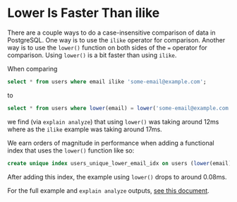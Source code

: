 # Lower Is Faster Than ilike

There are a couple ways to do a case-insensitive comparison of data in
PostgreSQL. One way is to use the `ilike` operator for comparison. Another
way is to use the `lower()` function on both sides of the `=` operator for
comparison. Using `lower()` is a bit faster than using `ilike`.

When comparing

```sql
select * from users where email ilike 'some-email@example.com';
```

to

```sql
select * from users where lower(email) = lower('some-email@example.com');
```

we find (via `explain analyze`) that using `lower()` was taking around 12ms
where as the `ilike` example was taking around 17ms.

We earn orders of magnitude in performance when adding a functional index
that uses the `lower()` function like so:

```sql
create unique index users_unique_lower_email_idx on users (lower(email));
```

After adding this index, the example using `lower()` drops to around 0.08ms.

For the full example and `explain analyze` outputs, [see this
document](https://github.com/jbranchaud/postgresing/blob/master/ilike_vs_lower.sql).
